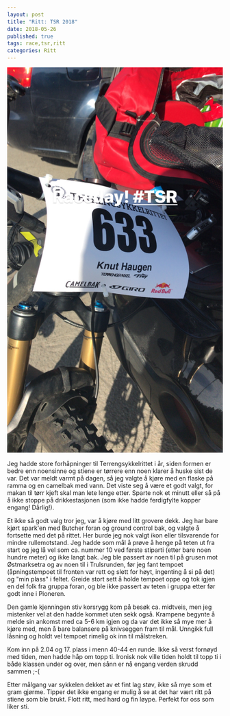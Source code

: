 ```yaml
---
layout: post
title: "Ritt: TSR 2018"
date: 2018-05-26
published: true
tags: race,tsr,ritt
categories: Ritt
---
```


<a href="/assets/tsr2018.jpg" data-lightbox="sti-1" data-title="Klar til start">
  <img src="/assets/tsr2018.jpg" title="Klar til start">
</a>

Jeg hadde store forhåpninger til Terrengsykkelrittet i år, siden formen er bedre enn noensinne og stiene er tørrere enn noen klarer å huske sist de var. Det var meldt varmt på dagen, så jeg valgte å kjøre med en flaske på ramma og en camelbak med vann. Det viste seg å være et godt valgt, for makan til tørr kjeft skal man lete lenge etter. Sparte nok et minutt eller så på å ikke stoppe på drikkestasjonen (som ikke hadde ferdigfylte kopper engang! Dårlig!). 

Et ikke så godt valg tror jeg, var å kjøre med litt grovere dekk. Jeg har bare kjørt spark'en med Butcher foran og ground control bak, og valgte å fortsette med det på rittet. Her burde jeg nok valgt ikon eller tilsvarende for mindre rullemotstand. Jeg hadde som mål å prøve å henge på teten ut fra start og jeg lå vel som ca. nummer 10 ved første stiparti (etter bare noen hundre meter) og ikke langt bak. Jeg ble passert av noen til på grusen mot Østmarksetra og av noen til i Trulsrunden, før jeg fant tempoet (åpningstempoet til fronten var rett og slett for høyt, ingenting å si på det) og "min plass" i feltet. Greide stort sett å holde tempoet oppe og tok igjen en del folk fra gruppa foran, og ble ikke passert av teten i gruppa etter før godt inne i Pioneren. 

Den gamle kjenningen stiv korsrygg kom på besøk ca. midtveis, men jeg mistenker vel at den hadde kommet uten sekk også. Krampene begynte å melde sin ankomst med ca 5-6 km igjen og da var det ikke så mye mer å kjøre med, men å bare balansere på knivseggen fram til mål. Unngikk full låsning og holdt vel tempoet rimelig ok inn til målstreken. 

Kom inn på 2.04 og 17. plass i menn 40-44 en runde. Ikke så verst fornøyd med tiden, men hadde håp om topp ti. Ironisk nok ville tiden holdt til topp ti i både klassen under og over, men sånn er nå engang verden skrudd sammen ;-(

Etter målgang var sykkelen dekket av et fint lag støv, ikke så mye som et gram gjørme. Tipper det ikke engang er mulig å se at det har vært ritt på stiene som ble brukt. Flott ritt, med hard og fin løype. Perfekt for oss som liker sti. 
